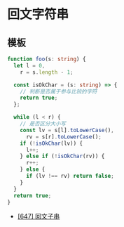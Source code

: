 # 回文字符串

## 模板

```typescript
function foo(s: string) {
  let l = 0,
    r = s.length - 1;

  const isOkChar = (s: string) => {
    // 判断是否属于参与比较的字符
    return true;
  };

  while (l < r) {
    // 是否区分大小写
    const lv = s[l].toLowerCase(),
      rv = s[r].toLowerCase();
    if (!isOkChar(lv)) {
      l++;
    } else if (!isOkChar(rv)) {
      r++;
    } else {
      if (lv !== rv) return false;
    }
  }
  return true;
}
```

- [[647] 回文子串](https://leetcode.cn/problems/palindromic-substrings/description/)
